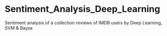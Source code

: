 # Sentiment_Analysis_Deep_Learning
Sentiment analysis of a collection reviews of IMDB users by Deep Learning, SVM &amp; Bayse
